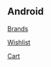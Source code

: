 ## Android

[Brands](https://www.kogan.com/au/shop/brands/)


[Wishlist](https://www.kogan.com/account/dashboard/wishlist/)


[Cart](https://www.kogan.com/au/cart/)
